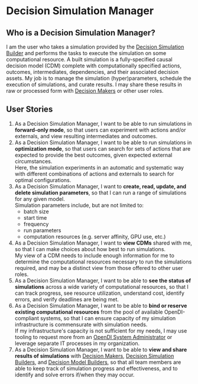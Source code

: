 # Decision Simulation Manager

## Who is a Decision Simulation Manager?

I am the user who takes a simulation provided by the [Decision Simulation Builder](./Decision%20Simulation%20Builder.md) and performs the tasks to execute the simulation on some computational resource. A built simulation is a fully-specified causal decision model (CDM) complete with computationally specified actions, outcomes, intermediates, dependencies, and their associated decision assets. My job is to manage the simulation (hyper)parameters, schedule the execution of simulations, and curate results. I may share these results in raw or processed form with [Decision Makers](./Decision%20Maker.md) or other user roles. 

## User Stories

1. As a Decision Simulation Manager, I want to be able to run simulations in **forward-only mode**, so that users can experiment with actions and/or externals, and view resulting intermediates and outcomes.
2. As a Decision Simulation Manager, I want to be able to run simulations in **optimization mode**, so that users can search for sets of actions that are expected to provide the best outcomes, given expected external circumstances.  
   Here, the simulation experiments in an automatic and systematic way with different combinations of actions and externals to search for optimal configurations.
3. As a Decision Simulation Manager, I want to **create, read, update, and delete simulation parameters**, so that I can run a range of simulations for any given model.  
   Simulation parameters include, but are not limited to:
	- batch size
	- start time
	- frequency
	- run parameters
	- computation resources (e.g. server affinity, GPU use, etc.)
4. As a Decision Simulation Manager, I want to **view CDMs** shared with me, so that I can make choices about how best to run simulations.  
   My view of a CDM needs to include enough information for me to determine the computational resources necessary to run the simulations required, and may be a distinct view from those offered to other user roles. 
5. As a Decision Simulation Manager, I want to be able to __see the status of simulations__ across a wide variety of computational resources, so that I can track progress, see resource utilization, understand cost, identify errors, and verify deadlines are being met. 
6. As a Decision Simulation Manager, I want to be able to __bind or reserve existing computational resources__ from the pool of available OpenDI-compliant systems, so that I can ensure capacity of my simulation infrastructure is commensurate with simulation needs.  
   If my infrastructure's capacity is not sufficient for my needs, I may use tooling to request more from an [OpenDI System Administrator](./OpenDI%20System%20Administrator.md) or leverage separate IT processes in my organization. 
7. As a Decision Simulation Manager, I want to be able to __view and share results of simulations__ with [Decision Makers](./Decision%20Maker.md), [Decision Simulation Builders](./Decision%20Simulation%20Builder.md), and [Decision Model Builders](./Decision%20Model%20Builder.md), so that all team members are able to keep track of simulation progress and effectiveness, and to identify and solve errors if/when they may occur. 
